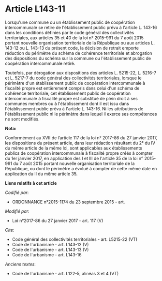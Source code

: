 # Article L143-11

Lorsqu'une commune ou un établissement public de coopération intercommunale se retire de l'établissement public prévu à
l'article L. 143-16 dans les conditions définies par le code général des collectivités territoriales, aux articles 35 et 40
de la loi n° 2015-991 du 7 août 2015 portant nouvelle organisation territoriale de la République ou aux articles L. 143-12 ou
L. 143-13 du présent code, la décision de retrait emporte réduction du périmètre du schéma de cohérence territoriale et
abrogation des dispositions du schéma sur la commune ou l'établissement public de coopération intercommunale retiré. 

Toutefois, par dérogation aux dispositions des articles L. 5215-22, L. 5216-7 et L. 5217-7 du code général des collectivités
territoriales, lorsque le périmètre d'un établissement public de coopération intercommunale à fiscalité propre est
entièrement compris dans celui d'un schéma de cohérence territoriale, cet établissement public de coopération intercommunale
à fiscalité propre est substitué de plein droit à ses communes membres ou à l'établissement dont il est issu dans
l'établissement public prévu à l'article L. 143-16. Ni les attributions de l'établissement public ni le périmètre dans lequel
il exerce ses compétences ne sont modifiés.

**Nota:**

Conformément au XVII de l’article 117 de la loi n° 2017-86 du 27 janvier 2017, les dispositions du présent article, dans leur
rédaction résultant du 2° du IV du même article de la même loi, sont applicables aux établissements publics de coopération
intercommunale à fiscalité propre créés à compter du 1er janvier 2017, en application des I et III de l'article 35 de la loi
n° 2015-991 du 7 août 2015 portant nouvelle organisation territoriale de la République, ou dont le périmètre a évolué à
compter de cette même date en application du II du même article 35.

**Liens relatifs à cet article**

_Codifié par_:

  - ORDONNANCE n°2015-1174 du 23 septembre 2015 - art.

_Modifié par_:

  - Loi n°2017-86 du 27 janvier 2017 - art. 117 (V)

_Cite_:

  - Code général des collectivités territoriales - art. L5215-22 (VT)
  - Code de l'urbanisme - art. L143-12 (V)
  - Code de l'urbanisme - art. L143-13 (V)
  - Code de l'urbanisme - art. L143-16

_Anciens textes_:

  - Code de l'urbanisme - art. L122-5, alinéas 3 et 4 (VT)
